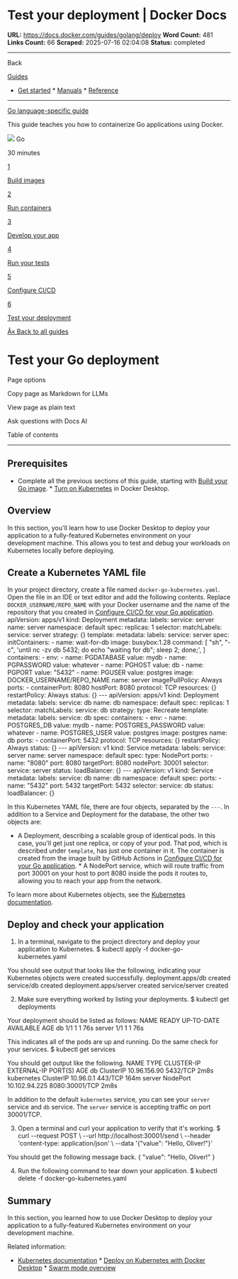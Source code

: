 # Test your deployment | Docker Docs

**URL:** https://docs.docker.com/guides/golang/deploy
**Word Count:** 481
**Links Count:** 66
**Scraped:** 2025-07-16 02:04:08
**Status:** completed

---

Back

[Guides](https://docs.docker.com/guides/)

  * [Get started](https://docs.docker.com/get-started/)   * [Manuals](https://docs.docker.com/manuals/)   * [Reference](https://docs.docker.com/reference/)

* * *

[Go language-specific guide](https://docs.docker.com/guides/golang/)

This guide teaches you how to containerize Go applications using Docker.

![](https://cdn.jsdelivr.net/gh/devicons/devicon@latest/icons/go/go-original.svg) Go

30 minutes

[1](https://docs.docker.com/guides/golang/build-images/)

[Build images](https://docs.docker.com/guides/golang/build-images/)

[2](https://docs.docker.com/guides/golang/run-containers/)

[Run containers](https://docs.docker.com/guides/golang/run-containers/)

[3](https://docs.docker.com/guides/golang/develop/)

[Develop your app](https://docs.docker.com/guides/golang/develop/)

[4](https://docs.docker.com/guides/golang/run-tests/)

[Run your tests](https://docs.docker.com/guides/golang/run-tests/)

[5](https://docs.docker.com/guides/golang/configure-ci-cd/)

[Configure CI/CD](https://docs.docker.com/guides/golang/configure-ci-cd/)

[6](https://docs.docker.com/guides/golang/deploy/)

[Test your deployment](https://docs.docker.com/guides/golang/deploy/)

[Â« Back to all guides](https://docs.docker.com/guides/)

# Test your Go deployment

Page options

Copy page as Markdown for LLMs

View page as plain text

Ask questions with Docs AI

Table of contents

* * *

## Prerequisites

  * Complete all the previous sections of this guide, starting with [Build your Go image](https://docs.docker.com/guides/golang/build-images/).   * [Turn on Kubernetes](https://docs.docker.com/desktop/features/kubernetes/#install-and-turn-on-kubernetes) in Docker Desktop.

## Overview

In this section, you'll learn how to use Docker Desktop to deploy your application to a fully-featured Kubernetes environment on your development machine. This allows you to test and debug your workloads on Kubernetes locally before deploying.

## Create a Kubernetes YAML file

In your project directory, create a file named `docker-go-kubernetes.yaml`. Open the file in an IDE or text editor and add the following contents. Replace `DOCKER_USERNAME/REPO_NAME` with your Docker username and the name of the repository that you created in [Configure CI/CD for your Go application](https://docs.docker.com/guides/golang/configure-ci-cd/).               apiVersion: apps/v1     kind: Deployment     metadata:       labels:         service: server       name: server       namespace: default     spec:       replicas: 1       selector:         matchLabels:           service: server       strategy: {}       template:         metadata:           labels:             service: server         spec:           initContainers:             - name: wait-for-db               image: busybox:1.28               command:                 [                   "sh",                   "-c",                   'until nc -zv db 5432; do echo "waiting for db"; sleep 2; done;',                 ]           containers:             - env:                 - name: PGDATABASE                   value: mydb                 - name: PGPASSWORD                   value: whatever                 - name: PGHOST                   value: db                 - name: PGPORT                   value: "5432"                 - name: PGUSER                   value: postgres               image: DOCKER_USERNAME/REPO_NAME               name: server               imagePullPolicy: Always               ports:                 - containerPort: 8080                   hostPort: 8080                   protocol: TCP               resources: {}           restartPolicy: Always     status: {}     ---     apiVersion: apps/v1     kind: Deployment     metadata:       labels:         service: db       name: db       namespace: default     spec:       replicas: 1       selector:         matchLabels:           service: db       strategy:         type: Recreate       template:         metadata:           labels:             service: db         spec:           containers:             - env:                 - name: POSTGRES_DB                   value: mydb                 - name: POSTGRES_PASSWORD                   value: whatever                 - name: POSTGRES_USER                   value: postgres               image: postgres               name: db               ports:                 - containerPort: 5432                   protocol: TCP               resources: {}           restartPolicy: Always     status: {}     ---     apiVersion: v1     kind: Service     metadata:       labels:         service: server       name: server       namespace: default     spec:       type: NodePort       ports:         - name: "8080"           port: 8080           targetPort: 8080           nodePort: 30001       selector:         service: server     status:       loadBalancer: {}     ---     apiVersion: v1     kind: Service     metadata:       labels:         service: db       name: db       namespace: default     spec:       ports:         - name: "5432"           port: 5432           targetPort: 5432       selector:         service: db     status:       loadBalancer: {}

In this Kubernetes YAML file, there are four objects, separated by the `---`. In addition to a Service and Deployment for the database, the other two objects are:

  * A Deployment, describing a scalable group of identical pods. In this case, you'll get just one replica, or copy of your pod. That pod, which is described under `template`, has just one container in it. The container is created from the image built by GitHub Actions in [Configure CI/CD for your Go application](https://docs.docker.com/guides/golang/configure-ci-cd/).   * A NodePort service, which will route traffic from port 30001 on your host to port 8080 inside the pods it routes to, allowing you to reach your app from the network.

To learn more about Kubernetes objects, see the [Kubernetes documentation](https://kubernetes.io/docs/home/).

## Deploy and check your application

  1. In a terminal, navigate to the project directory and deploy your application to Kubernetes.                    $ kubectl apply -f docker-go-kubernetes.yaml          

You should see output that looks like the following, indicating your Kubernetes objects were created successfully.                    deployment.apps/db created          service/db created          deployment.apps/server created          service/server created

  2. Make sure everything worked by listing your deployments.                    $ kubectl get deployments          

Your deployment should be listed as follows:                    NAME     READY   UP-TO-DATE   AVAILABLE   AGE          db       1/1     1            1           76s          server   1/1     1            1           76s

This indicates all of the pods are up and running. Do the same check for your services.                    $ kubectl get services          

You should get output like the following.                    NAME         TYPE        CLUSTER-IP      EXTERNAL-IP   PORT(S)          AGE          db           ClusterIP   10.96.156.90    <none>        5432/TCP         2m8s          kubernetes   ClusterIP   10.96.0.1       <none>        443/TCP          164m          server       NodePort    10.102.94.225   <none>        8080:30001/TCP   2m8s

In addition to the default `kubernetes` service, you can see your `server` service and `db` service. The `server` service is accepting traffic on port 30001/TCP.

  3. Open a terminal and curl your application to verify that it's working.                    $ curl --request POST \            --url http://localhost:30001/send \            --header 'content-type: application/json' \            --data '{"value": "Hello, Oliver!"}'          

You should get the following message back.                    { "value": "Hello, Oliver!" }

  4. Run the following command to tear down your application.                    $ kubectl delete -f docker-go-kubernetes.yaml          

## Summary

In this section, you learned how to use Docker Desktop to deploy your application to a fully-featured Kubernetes environment on your development machine.

Related information:

  * [Kubernetes documentation](https://kubernetes.io/docs/home/)   * [Deploy on Kubernetes with Docker Desktop](https://docs.docker.com/desktop/features/kubernetes/)   * [Swarm mode overview](https://docs.docker.com/engine/swarm/)